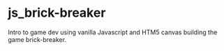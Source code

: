 # js_brick-breaker
Intro to game dev using vanilla Javascript and HTM5 canvas building the game brick-breaker.
